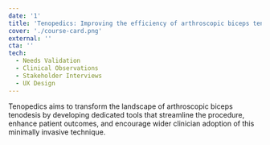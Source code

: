 ```yaml
---
date: '1'
title: 'Tenopedics: Improving the efficiency of arthroscopic biceps tenodesis surgery'
cover: './course-card.png'
external: ''
cta: ''
tech:
  - Needs Validation
  - Clinical Observations
  - Stakeholder Interviews
  - UX Design
---
```


Tenopedics aims to transform the landscape of arthroscopic biceps tenodesis by developing dedicated tools that streamline the procedure, enhance patient outcomes, and encourage wider clinician adoption of this minimally invasive technique. 
